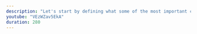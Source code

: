 ```yaml
---
description: "Let's start by defining what some of the most important characteristics of JavaScript are."
youtube: "VEzWZav5EkA"
duration: 280
---
```

